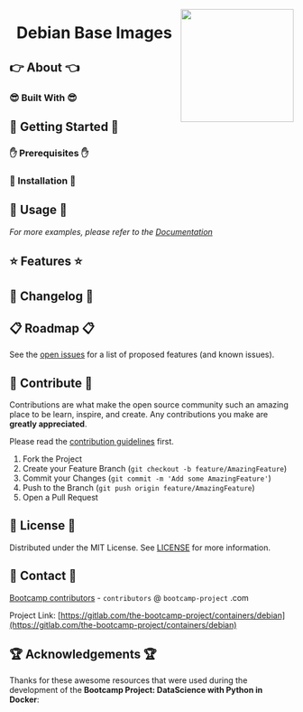 <a href="https://bootcamp-project.com/" target="_blank"><img src="https://bootcamp-project.com/images/logo.png" align="right" height="200" /></a>

<h1 align="center">Debian Base Images</h1>

## 👉 About 👈

### 😎 Built With 😎

## 📖 Getting Started 📖

### ✋ Prerequisites ✋

### 💪 Installation 💪

## 🚀 Usage 🚀

_For more examples, please refer to the [Documentation](https://data.rtfm.page)_

## ⭐️ Features ⭐️

## 📑 Changelog 📑

## 📋 Roadmap 📋

See the [open issues](https://gitlab.com/the-bootcamp-project/containers/debian/-/issues) for a list of proposed features (and known issues).

## 🤝 Contribute 🤝

Contributions are what make the open source community such an amazing place to be learn, inspire, and create. Any contributions you make are **greatly appreciated**.

Please read the [contribution guidelines](contributing.md) first.

1. Fork the Project
2. Create your Feature Branch (`git checkout -b feature/AmazingFeature`)
3. Commit your Changes (`git commit -m 'Add some AmazingFeature'`)
4. Push to the Branch (`git push origin feature/AmazingFeature`)
5. Open a Pull Request

## 📜 License 📜

Distributed under the MIT License. See [LICENSE](LICENSE) for more information.

## 💌 Contact 💌

[Bootcamp contributors](https://bootcamp-project.com/) - `contributors` @ `bootcamp-project` .com

Project Link: [https://gitlab.com/the-bootcamp-project/containers/debian](https://gitlab.com/the-bootcamp-project/containers/debian)

## 🏆 Acknowledgements 🏆

Thanks for these awesome resources that were used during the development of the **Bootcamp Project: DataScience with Python in Docker**:
